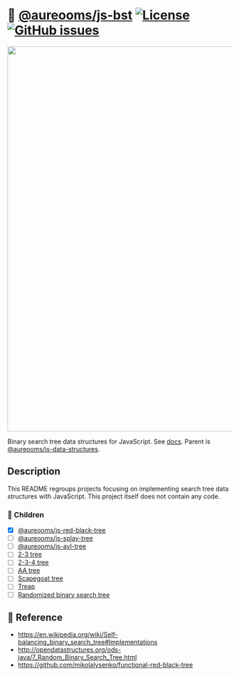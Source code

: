 :seedling: [@aureooms/js-bst](https://make-github-pseudonymous-again.github.io/js-bst)
[![License](https://img.shields.io/github/license/make-github-pseudonymous-again/js-bst.svg)](https://raw.githubusercontent.com/make-github-pseudonymous-again/js-bst/main/LICENSE)
[![GitHub issues](https://img.shields.io/github/issues/make-github-pseudonymous-again/js-bst.svg)](https://github.com/make-github-pseudonymous-again/js-bst/issues)
==

<img src="https://ipfs.io/ipfs/QmV3bHSMRbNYydNxpyuke659Nj89UsVcuSyZXibogw4sJ9" width="864">

Binary search tree data structures for JavaScript.
See [docs](https://make-github-pseudonymous-again.github.io/js-bst).
Parent is [@aureooms/js-data-structures](https://github.com/make-github-pseudonymous-again/js-data-structures).

## Description

This README regroups projects focusing on implementing search tree data
structures with JavaScript.
This project itself does not contain any code.

### :baby: Children

  - [x] [@aureooms/js-red-black-tree](https://github.com/make-github-pseudonymous-again/js-red-black-tree)
  - [ ] [@aureooms/js-splay-tree](https://github.com/make-github-pseudonymous-again/js-splay-tree)
  - [ ] [@aureooms/js-avl-tree](https://github.com/make-github-pseudonymous-again/js-avl-tree)
  - [ ] [2-3 tree](https://github.com/make-github-pseudonymous-again/js-bst/issues/2)
  - [ ] [2-3-4 tree](https://github.com/make-github-pseudonymous-again/js-bst/issues/15)
  - [ ] [AA tree](https://github.com/make-github-pseudonymous-again/js-bst/issues/3)
  - [ ] [Scapegoat tree](https://github.com/make-github-pseudonymous-again/js-bst/issues/5)
  - [ ] [Treap](https://github.com/make-github-pseudonymous-again/js-bst/issues/7)
  - [ ] [Randomized binary search tree](https://github.com/make-github-pseudonymous-again/js-bst/issues/9)

## :scroll: Reference

  - https://en.wikipedia.org/wiki/Self-balancing_binary_search_tree#Implementations
  - http://opendatastructures.org/ods-java/7_Random_Binary_Search_Tree.html
  - https://github.com/mikolalysenko/functional-red-black-tree
